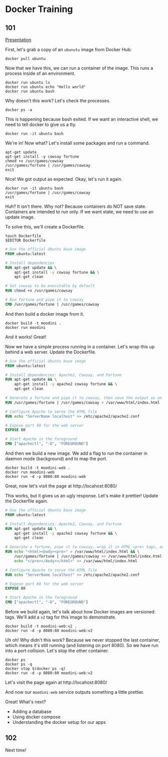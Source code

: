# Docker Training

## 101

[Presentation](https://cerboehr-my.sharepoint.com/:p:/g/personal/ian_johnson_cer_bo/Ec7OJ3fTUstPpCSws--bNOgBfHKWsDKrzCyVUQDNs07MTA?e=PQuSAo)

First, let's grab a copy of an `ubunutu` image from Docker Hub:

```shell
docker pull ubuntu
```

Now that we have this, we can run a container of the image. This runs a process inside of an environment.

```shell
docker run ubuntu ls
docker run ubuntu echo "Hello world"
docker run ubuntu bash
```

Why doesn't this work? Let's check the processes.

```shell
docker ps -a
```

This is happening because bash exited. If we want an interactive shell, we need to tell docker to give us a tty.

```shell
docker run -it ubuntu bash
```

We're in! Now what? Let's install some packages and run a command.

```shell
apt-get update
apt-get install -y cowsay fortune
chmod +x /usr/games/cowsay
/usr/games/fortune | /usr/games/cowsay
exit
```

Nice! We got output as expected. Okay, let's run it again.

```shell
docker run -it ubuntu bash
/usr/games/fortune | /usr/games/cowsay
exit
```

Huh? It isn't there. Why not? Because containers do NOT save state. Containers are intended to run only. If we want state, we need to use an update image.

To solve this, we'll create a Dockerfile.

```shell
touch Dockerfile
$EDITOR Dockerfile
```

```Dockerfile
# Use the official Ubuntu base image
FROM ubuntu:latest

# Install dependencies
RUN apt-get update && \
    apt-get install -y cowsay fortune && \
    apt-get clean

# Set cowsay to be executable by default
RUN chmod +x /usr/games/cowsay

# Run fortune and pipe it to cowsay
CMD /usr/games/fortune | /usr/games/cowsay
```

And then build a docker image from it.

```shell
docker build -t moodini .
docker run moodini
```

And it works! Great!

Now we have a simple process running in a container. Let's wrap this up behind a web server. Update the Dockerfile.

```Dockerfile
# Use the official Ubuntu base image
FROM ubuntu:latest

# Install dependencies: Apache2, Cowsay, and Fortune
RUN apt-get update && \
    apt-get install -y apache2 cowsay fortune && \
    apt-get clean

# Generate a fortune and pipe it to cowsay, then save the output as an HTML file
RUN /usr/games/fortune | /usr/games/cowsay > /var/www/html/index.html

# Configure Apache to serve the HTML file
RUN echo "ServerName localhost" >> /etc/apache2/apache2.conf

# Expose port 80 for the web server
EXPOSE 80

# Start Apache in the foreground
CMD ["apachectl", "-D", "FOREGROUND"]
```

And then we build a new image. We add a flag to run the container in daemon mode (background) and to map the port.

```shell
docker build -t moodini-web .
docker run moodini-web
docker run -d -p 8080:80 moodini-web
```

Great, now let's visit the page at http://locahost:8080/

This works, but it gives us an ugly response. Let's make it prettier! Update the Dockerfile again.

```Dockerfile
# Use the official Ubuntu base image
FROM ubuntu:latest

# Install dependencies: Apache2, Cowsay, and Fortune
RUN apt-get update && \
    apt-get install -y apache2 cowsay fortune && \
    apt-get clean

# Generate a fortune, pipe it to cowsay, wrap it in HTML <pre> tags, and save it as an HTML file
RUN echo "<html><body><pre>" > /var/www/html/index.html && \
    /usr/games/fortune | /usr/games/cowsay >> /var/www/html/index.html && \
    echo "</pre></body></html>" >> /var/www/html/index.html

# Configure Apache to serve the HTML file
RUN echo "ServerName localhost" >> /etc/apache2/apache2.conf

# Expose port 80 for the web server
EXPOSE 80

# Start Apache in the foreground
CMD ["apachectl", "-D", "FOREGROUND"]
```

Before we build again, let's talk about how Docker images are versioned: tags. We'll add a `v2` tag for this image to demonstrate.

```shell
docker build -t moodini-web:v2 .
docker run -d -p 8080:80 moodini-web:v2
```

Uh oh! Why didn't this work? Because we never stopped the last container, which means it's still running (and listening on port 8080). So we have run into a port collision. Let's stop the other container.

```shell
docker ps
docker ps -q
docker stop $(docker ps -q)
docker run -d -p 8080:80 moodini-web:v2
```

Let's visit the page again at http://locahost:8080/

And now our `moodini-web` service outputs something a little prettier.

Great! What's next?

- Adding a database
- Using docker compose
- Understanding the docker setup for our apps

## 102

Next time!
